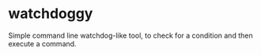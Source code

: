 # watchdoggy
Simple command line watchdog-like tool, to check for a condition and then execute a command.
